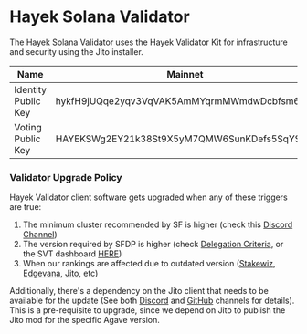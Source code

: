 # Hayek Solana Validator

The Hayek Solana Validator uses the Hayek Validator Kit for infrastructure and security using the Jito installer.

<table><thead><tr><th width="177.60546875">Name</th><th>Mainnet</th><th>Testnet</th></tr></thead><tbody><tr><td>Identity Public Key</td><td>hykfH9jUQqe2yqv3VqVAK5AmMYqrmMWmdwDcbfsm6My</td><td>hyt8ZV8sweXyxva1S9tibC4iTaixfFfx8icpGXtNDUJ</td></tr><tr><td>Voting Public Key</td><td>HAYEKSWg2EY21k38St9X5yM7QMW6SunKDefs5SqYSFty</td><td>HYtDsj1sa5fFzy6osKuP9WHPPDhwRYBwqCMpxbzTJeSg</td></tr></tbody></table>

### Validator Upgrade Policy

Hayek Validator client software gets upgraded when any of these triggers are true:

1. The minimum cluster recommended by SF is higher (check this [Discord Channel](https://discord.com/channels/428295358100013066/669406841830244375))
2. The version required by SFDP is higher (check [Delegation Criteria](https://solana.org/delegation-criteria), or the SVT dashboard [HERE](https://svt.one/analytics/HAYEKSWg2EY21k38St9X5yM7QMW6SunKDefs5SqYSFty))
3. When our rankings are affected due to outdated version ([Stakewiz](https://stakewiz.com/validator/HAYEKSWg2EY21k38St9X5yM7QMW6SunKDefs5SqYSFty), [Edgevana](https://stake.edgevana.com/validators/details/HAYEKSWg2EY21k38St9X5yM7QMW6SunKDefs5SqYSFty), [Jito](https://www.jito.network/stakenet/steward/HAYEKSWg2EY21k38St9X5yM7QMW6SunKDefs5SqYSFty/), etc)

Additionally, there's a dependency on the Jito client that needs to be available for the update (See both [Discord](https://discord.com/channels/938287290806042626/1148261936086142996) and [GitHub](https://github.com/jito-foundation/jito-solana/releases) channels for details). This is a pre-requisite to upgrade, since we depend on Jito to publish the Jito mod for the specific Agave version.
